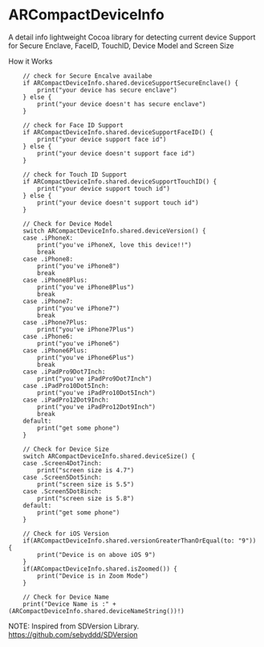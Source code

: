 # ARCompactDeviceInfo
A detail info lightweight Cocoa library for detecting current device Support for Secure Enclave, FaceID, TouchID, Device Model and Screen Size

How it Works

        // check for Secure Encalve availabe
        if ARCompactDeviceInfo.shared.deviceSupportSecureEnclave() {
            print("your device has secure enclave")
        } else {
            print("your device doesn't has secure enclave")
        }
        
        // check for Face ID Support
        if ARCompactDeviceInfo.shared.deviceSupportFaceID() {
            print("your device support face id")
        } else {
            print("your device doesn't support face id")
        }
        
        // check for Touch ID Support
        if ARCompactDeviceInfo.shared.deviceSupportTouchID() {
            print("your device support touch id")
        } else {
            print("your device doesn't support touch id")
        }
        
        // Check for Device Model
        switch ARCompactDeviceInfo.shared.deviceVersion() {
        case .iPhoneX:
            print("you've iPhoneX, love this device!!")
            break
        case .iPhone8:
            print("you've iPhone8")
            break
        case .iPhone8Plus:
            print("you've iPhone8Plus")
            break
        case .iPhone7:
            print("you've iPhone7")
            break
        case .iPhone7Plus:
            print("you've iPhone7Plus")
        case .iPhone6:
            print("you've iPhone6")
        case .iPhone6Plus:
            print("you've iPhone6Plus")
            break
        case .iPadPro9Dot7Inch:
            print("you've iPadPro9Dot7Inch")
        case .iPadPro10Dot5Inch:
            print("you've iPadPro10Dot5Inch")
        case .iPadPro12Dot9Inch:
            print("you've iPadPro12Dot9Inch")
            break
        default:
            print("get some phone")
        }
        
        // Check for Device Size
        switch ARCompactDeviceInfo.shared.deviceSize() {
        case .Screen4Dot7inch:
            print("screen size is 4.7")
        case .Screen5Dot5inch:
            print("screen size is 5.5")
        case .Screen5Dot8inch:
            print("screen size is 5.8")
        default:
            print("get some phone")
        }
        
        // Check for iOS Version
        if(ARCompactDeviceInfo.shared.versionGreaterThanOrEqual(to: "9")) {
            print("Device is on above iOS 9")
        }
        if(ARCompactDeviceInfo.shared.isZoomed()) {
            print("Device is in Zoom Mode")
        }
        
        // Check for Device Name 
        print("Device Name is :" + (ARCompactDeviceInfo.shared.deviceNameString())!)

NOTE: Inspired from SDVersion Library. https://github.com/sebyddd/SDVersion
